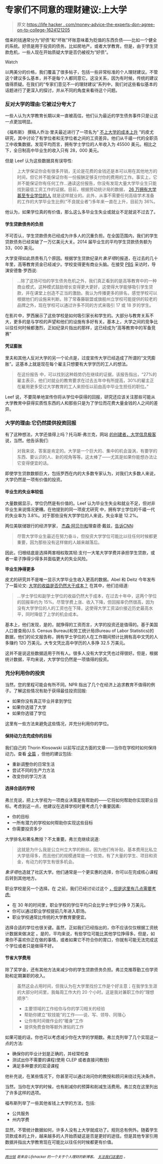 # 专家们不同意的理财建议:上大学

> 原文:[https://life hacker . com/money-advice-the-experts-don-agree-on-to-college-1624121205](https://lifehacker.com/money-advice-the-experts-dont-agree-on-going-to-colleg-1624121205)

借来的钱通常分为“好债”和“坏账”坏账意味着为贬值的东西负债——比如一个健全的系统。好债是用于投资的债务。比如房地产。或者大学教育。但是，由于学生贷款危机，一些人现在开始质疑大学是否仍被视为“好债”。

Watch

以两美分的价格，我们覆盖了很多帖子，包括一些非常标准的个人理财建议。不管这个建议多么基本，并不是每个人都同意它。这没关系，因为有时候，传统的建议值得质疑。在我们的“专家们意见不一的理财建议”系列中，我们对这些看似基本的话题进行了更深入的探讨，并从不同的角度来看待这个问题。

### 反对大学的理由:它被过分夸大了

一些人认为大学教育长期以来一直被高估，他们认为最近的学生债务事件只是让这一点更加明显。

《福布斯》 撰稿人乔治·里夫最近进行了一项名为“ [不上大学的成本上升](http://www.pewsocialtrends.org/2014/02/11/the-rising-cost-of-not-going-to-college/) ”的皮尤研究，其中讨论了有学位者和无学位者之间的工资差异。他们从千禧一代的全职员工中收集数据，发现平均而言，拥有学士学位的人年收入为 45500 美元。相比之下，全日制高中毕业生的收入只有 28，000 美元。

但是 Leef 认为这些数据具有误导性:

> 上大学保证你会有很多开销，无论是花费的金钱还是本可以用在其他地方的时间，但它并不能保证你有一份报酬足够支付你的费用的工作。事实上，它并不能保证你有任何工作...通读这份报告，你没有发现大量大学毕业生只能找到最低工资工作的证据。目前，根据劳动统计局的数据， [26 万拥有大学甚至专业学位的人](http://money.cnn.com/2014/03/31/news/economy/minimum-wage-college-graduates/index.html) 就是这样就业的。此外，从事不需要任何高级学术准备的工作的大学毕业生比例(“不良就业者”)多年来一直在上升，目前为 36%。

他认为，如果学位真的有价值，那么这么多毕业生失业或就业不足就说不过去了。

#### 学生贷款债务的负担

不可否认，学生贷款债务已经成为许多人的沉重负担。在全国范围内，我们的学生贷款债务已经突破了一万亿美元大关。2014 届毕业生的平均学生贷款债务额为 33，000 美元。

大学变得如此昂贵有几个原因。根据学生贷款纪录片*象牙塔*的报道，在过去的几十年里，高等教育资金已经减少。学校变得更有商业头脑。在接受 [PBS](http://www.pbs.org/newshour/bb/ivory-tower-explores-american-higher-education-pricey/) 采访时，导演安德鲁·罗西说:

> ...除了这场可怕的学生债务危机之外，我们真正看到的是高等教育中的一种商业模式，这种模式鼓励增长变得更大更好，这使得大学能够吸引学生贷款，并在课堂上创造不正当的激励。我认为传播更多的排名，感觉学校可以根据他们的设施来判断。除了常春藤联盟或旗舰州立学校可能提供的较老的品牌之外，现在学校可以通过许多不同的方式来吸引 17 或 18 岁的学生。

在影片中，罗西展示了这些学校是如何吸引家长和学生的。大部分与教育关系不大，更多的是与学校的声望和他们的设施有多好有关。基本上，大学之间的竞争比以往任何时候都激烈，正如纪录片指出的那样，这已经成为“高等教育中的军备竞赛”

#### 凭证膨胀

里夫和其他人反对大学的另一个论点是，过度宣传大学已经造成了所谓的“文凭膨胀”。这基本上就是现在每个雇主只想要有大学学历的工人的想法。

> 在这份报告 中，可以找到这种趋势仍在继续的证据，该报告指出，“27%的雇主表示，他们对就业的教育要求在过去五年中有所提高，30%的雇主正在雇用更多受过大学教育的工人来担任以前由高中毕业生担任的职位。”

Leef 说，不要简单地宣传你将从学位中获得的回报，研究还应该关注那些可能从大学教育中获得实质性东西的人和那些只是为了学位而花费大量金钱的人之间的差异。

### 大学的理由:它仍然提供投资回报

有了这种想法，大学还值得上吗？托马斯·弗兰克，网站 [的创建者，大学信息极客](http://collegeinfogeek.com/) 说，当然。他告诉我们:

> 对我来说，答案是肯定的。大学是一个巨大的、集中的机会漩涡，有要学的东西、要认识的人、新的视角等等。这太棒了——尤其是如果你能想办法让它变得便宜的话。

即使学生贷款数额巨大，包括罗西在内的大多数专家认为，对我们大多数人来说，大学仍然是一项有价值的投资。

#### 毕业生的失业率较低

大量数据显示，学位仍然是有价值的。Leef 认为毕业生失业和就业不足，但对非毕业生来说情况更糟。在他提到的同一项皮尤研究 中，拥有学士学位的千禧一代的失业率为 3.8%。对于那些没有大学学位的人来说，失业率是 12.2%。

两位美联储银行的经济学家， [杰森·阿贝尔和](http://www.newyorkfed.org/research/current_issues/ci20-3.pdf)理查德·戴兹，[告诉CNN](http://money.cnn.com/2014/06/24/news/economy/college-worth-it/):

> 尽管大学毕业生最近在努力奋斗，但投资大学学位可能比以往任何时候都更重要，因为那些没有这样做的人越来越落后。

因此，归根结底是选择两害相权取其轻:支付一大笔大学学费并承担学生贷款，或者一辈子挣得少得多并面临更大的失业风险。

**毕业生挣得更多**

皮尤的研究并不是唯一显示大学毕业生收入更高的数据。Abel 和 Deitz 今年发布了一篇论文: [大学的收益是否仍然大于成本？](http://www.newyorkfed.org/research/current_issues/ci20-3.pdf) 在其中，他们总结道:

> ...学士学位和副学士学位的收益仍然大于成本，在过去十年中，这两个学位的回报率约为 15%。尽管学费上涨、收入下降，但回报率仍然很高，因为没有大学学位的人的工资也在下降，这使得大学工资溢价接近历史最高水平，同时降低了上学的机会成本。

基本上，他们发现，是的，就挣得的工资而言，大学的投资还是值得的。基于美国人口普查局(U.S. Census Bureau)和劳工统计局(Bureau of Labor Statistics)的数据，他们的论文报告称，拥有学士学位的人在工作期间预计比拥有高中文凭的人多赚约 120 万美元。大专文凭比高中学历的人多挣 32.5 万美元。

这并不是说这些数据适用于所有人。很多人没有大学文凭也过得很好。但是，根据统计数据，平均来说，大学学位仍然是一项值得的投资。

### 充分利用你的投资

当然，您的里程可能会有所不同。NPR 指出了几个在经济上追求教育不值得的例子。了解这些情况有助于获得最佳投资回报:

*   如果你没有真正毕业并拿到学位
*   如果你选错了大学
*   如果你选错了学位

这里有一些方法来避免这些情况，并充分利用你的学位。

#### 保持动力去完成你的目标

我们自己的 Thorin Klosowski 以前写过这方面的文章——当你在学校时如何保持动力。查看 [全篇](https://lifehacker.com/how-can-i-stay-motivated-and-finish-my-school-work-1223894138) ，但他的建议包括:

*   重新调整你的日常生活
*   尝试不同的生产力方法
*   改变你的学习方法

#### 选择合适的学校

弗兰克说，把上大学视为一项商业决策是有帮助的——它将如何帮助你实现职业目标。考虑到这一点，他建议在选择学校时要考虑几个重要因素:

*   你的目标
*   一所有潜力的学校如何帮助你实现这些目标
*   你需要投资多少

大学排名和著名教授？不太重要。弗兰克继续说道:

> 这就是为什么我是公立州立大学的粉丝。因为他们有补贴，基本费用比私立大学低得多，而且他们的规模通常是一个优势。有了大量的学生、项目和资金，有动力的学生有很多机会。

*象牙塔*也造就了社区大学。他们通常是一个更实惠的选择，你可以在完成核心课程后转到其他地方。

职业学校是另一个选择。在 之前，我们已经讨论过这个 [，但是这里有几点需要考虑:](http://lifehacker.com/trade-school-might-be-a-better-choice-than-college-her-1484086007)

*   在 30 年的时间里，职业学校的学位平均只会比学士学位少挣 9 万美元。
*   你可以通过职业学校提前几年进入职场。
*   职业学校通常比传统的大学教育要便宜。

选择合适的学位也很关键。虽然，正如我们已经指出的，你不应该仅仅根据工资统计数据来做决定 。是的，平均来说，有些学位可能比其他学位挣得多。但是，如果你不喜欢你正在做的事情，或者如果它不符合你的胃口，你就有可能无法完成这个学位或者只是做得不好。

#### 节省大学费用

除了奖学金，还有其他方法来减少你的学生贷款债务负担。弗兰克推荐勤工俭学资助和定期兼职的收入。

> 虽然这会占用时间，但我认为在大学里找份工作是个好主意；在我学生生涯的大部分时间里，我每周工作大约 20 个小时。这是我对兼职工作的“理想顺序”:
> 
> *   主要领域的工作给你与你的学习相关的经验
> *   帮助你建立“软技能”的工作——说、写、领导、同理心
> *   让你有时间做作业的“暖身”工作
> *   提供免费食物等额外津贴的工作

如果可能的话，你也可以考虑减少你在大学的学期数。弗兰克列举了几个实现这一点的方法:

*   确保你的毕业计划是正确的，并经常检查
*   测试出你不需要的课程(使用 CLEP 或者直接问教授)
*   满足多种要求的双浸课程

他补充说，在某些情况下，你甚至可以通过询问你的教授和顾问来绕过先决条件。

当然，当你在大学的时候，也有削减你的预算和削减生活费用。弗兰克在这里列出了许多这样的选项。

福布斯列举了一些其他省钱上大学的方法，包括:

*   公共服务
*   州内学费

显然，不管统计数据如何，许多人没有上大学就成功了。规则总有例外。随着学生贷款成本的上升，越来越多的人开始质疑这是否是更好的途径。但是其他专家引用数据并指出大学教育现在可能比以往任何时候都更有价值。

* * *

[*<small>两分钱</small>*](http://twocents.lifehacker.com/) *<small>是来自 Lifehacker 的一个关于个人理财的新博客。</small>* [*<small>关注我们这里的</small>*](https://twitter.com/TwoCentsLH) *<small>。</small>*